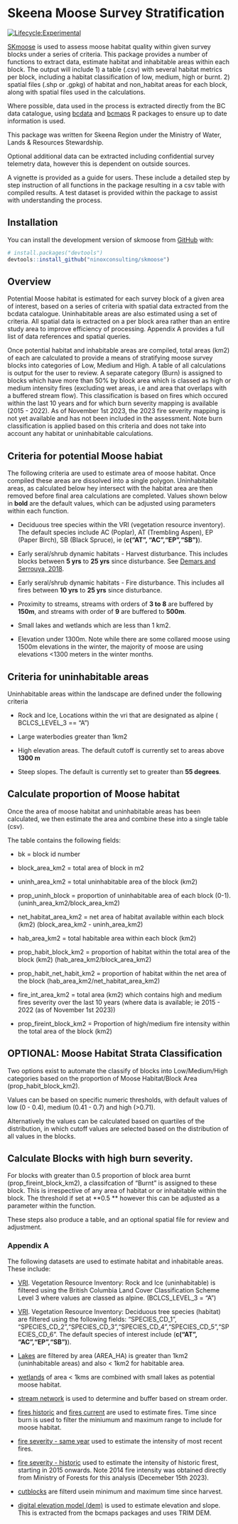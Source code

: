 
<!-- README.md is generated from README.Rmd. Please edit that file -->

# Skeena Moose Survey Stratification

<!-- badges: start -->

[![Lifecycle:Experimental](https://img.shields.io/badge/Lifecycle-Experimental-339999)](Redirect-URL)
<!-- badges: end -->

[SKmoose](https://gcperk.github.io/skmoose/index.html) is used to assess
moose habitat quality within given survey blocks under a series of
criteria. This package provides a number of functions to extract data,
estimate habitat and inhabitable areas within each block. The output
will include 1) a table (.csv) with several habitat metrics per block,
including a habitat classification of low, medium, high or burnt. 2)
spatial files (.shp or .gpkg) of habitat and non_habitat areas for each
block, along with spatial files used in the calculations.

Where possible, data used in the process is extracted directly from the
BC data catalogue, using [bcdata](https://github.com/bcgov/bcdata) and
[bcmaps](https://github.com/bcgov/bcmaps) R packages to ensure up to
date information is used.

This package was written for Skeena Region under the Ministry of Water,
Lands & Resources Stewardship.

Optional additional data can be extracted including confidential survey
telemetry data, however this is dependent on outside sources.

A vignette is provided as a guide for users. These include a detailed
step by step instruction of all functions in the package resulting in a
csv table with compiled results. A test dataset is provided within the
package to assist with understanding the process.

## Installation

You can install the development version of skmoose from
[GitHub](https://github.com/) with:

``` r
# install.packages("devtools")
devtools::install_github("ninoxconsulting/skmoose")
```

## Overview

Potential Moose habitat is estimated for each survey block of a given
area of interest, based on a series of criteria with spatial data
extracted from the bcdata catalogue. Uninhabitable areas are also
estimated using a set of criteria. All spatial data is extracted on a
per block area rather than an entire study area to improve efficiency of
processing. Appendix A provides a full list of data references and
spatial queries.

Once potential habitat and inhabitable areas are compiled, total areas
(km2) of each are calculated to provide a means of stratifying moose
survey blocks into categories of Low, Medium and High. A table of all
calculations is output for the user to review. A separate category
(Burn) is assigned to blocks which have more than 50% by block area
which is classed as high or medium intensity fires (excluding wet areas,
i.e and area that overlaps with a buffered stream flow). This
classification is based on fires which occured within the last 10 years
and for which burn severity mapping is available (2015 - 2022). As of
November 1st 2023, the 2023 fire severity mapping is not yet available
and has not been included in the assessment. Note burn classification is
applied based on this criteria and does not take into account any
habitat or uninhabitable calculations.

## Criteria for potential Moose habiat

The following criteria are used to estimate area of moose habitat. Once
compiled these areas are dissolved into a single polygon. Uninhabitable
areas, as calculated below hey intersect with the habitat area are then
removed before final area calculations are completed. Values shown below
in **bold** are the default values, which can be adjusted using
parameters within each function.

- Deciduous tree species within the VRI (vegetation resource inventory).
  The default species include AC (Poplar), AT (Trembling Aspen), EP
  (Paper Birch), SB (Black Spruce), ie (**c(“AT”, “AC”,“EP”,“SB”)**).

- Early seral/shrub dynamic habitats - Harvest disturbance. This
  includes blocks between **5 yrs** to **25 yrs** since disturbance. See
  [Demars and Serrouya,
  2018](https://cdnsciencepub.com/doi/abs/10.1139/cjz-2018-0319).

- Early seral/shrub dynamic habitats - Fire disturbance. This includes
  all fires between **10 yrs** to **25 yrs** since disturbance.

- Proximity to streams, streams with orders of **3 to 8** are buffered
  by **150m**, and streams with order of **9** are buffered to **500m**.

- Small lakes and wetlands which are less than 1 km2.

- Elevation under 1300m. Note while there are some collared moose using
  1500m elevations in the winter, the majority of moose are using
  elevations \<1300 meters in the winter months.

## Criteria for uninhabitable areas

Uninhabitable areas within the landscape are defined under the following
criteria

- Rock and Ice, Locations within the vri that are designated as alpine (
  BCLCS_LEVEL_3 == “A”)

- Large waterbodies greater than 1km2

- High elevation areas. The default cutoff is currently set to areas
  above **1300 m**

- Steep slopes. The default is currently set to greater than **55
  degrees**.

## Calculate proportion of Moose habitat

Once the area of moose habitat and uninhabitable areas has been
calculated, we then estimate the area and combine these into a single
table (csv).

The table contains the following fields:

- bk = block id number

- block_area_km2 = total area of block in m2

- uninh_area_km2 = total uninhabitable area of the block (km2)

- prop_uninh_block = proportion of uninhabitable area of each block
  (0-1). (uninh_area_km2/block_area_km2)

- net_habitat_area_km2 = net area of habitat available within each block
  (km2) (block_area_km2 - uninh_area_km2)

- hab_area_km2 = total habitable area within each block (km2)

- prop_habit_block_km2 = proportion of habitat within the total area of
  the block (km2) (hab_area_km2/block_area_km2)

- prop_habit_net_habit_km2 = proportion of habitat within the net area
  of the block (hab_area_km2/net_habitat_area_km2)

- fire_int_area_km2 = total area (km2) which contains high and medium
  fires severity over the last 10 years (where data is available; ie
  2015 - 2022 (as of November 1st 2023))

- prop_fireint_block_km2 = Proportion of high/medium fire intensity
  within the total area of the block (km2)

## OPTIONAL: Moose Habitat Strata Classification

Two options exist to automate the classify of blocks into
Low/Medium/High categories based on the proportion of Moose
Habitat/Block Area (prop_habit_block_km2).

Values can be based on specific numeric thresholds, with default values
of low (0 - 0.4), medium (0.41 - 0.7) and high (\>0.71).

Alternatively the values can be calculated based on quartiles of the
distribution, in which cutoff values are selected based on the
distribution of all values in the blocks.

## Calculate Blocks with high burn severity.

For blocks with greater than 0.5 proportion of block area burnt
(prop_fireint_block_km2), a classifcation of “Burnt” is assigned to
these block. This is irrespective of any area of habitat or or
inhabitable within the block. The threshold if set at **0.5 ** however
this can be adjusted as a parameter within the function.

These steps also produce a table, and an optional spatial file for
review and adjustment.

### Appendix A

The following datasets are used to estimate habitat and inhabitable
areas. These include:

- [VRI](https://catalogue.data.gov.bc.ca/dataset/vri-2022-forest-vegetation-composite-polygon).
  Vegetation Resource Inventory: Rock and Ice (uninhabitable) is
  filtered using the British Columbia Land Cover Classification Scheme
  Level 3 where values are classed as alpine. (BCLCS_LEVEL_3 = “A”)

- [VRI](https://catalogue.data.gov.bc.ca/dataset/vri-2022-forest-vegetation-composite-polygon).
  Vegetation Resource Inventory: Deciduous tree species (habitat) are
  filtered using the following fields: “SPECIES_CD_1”,
  “SPECIES_CD_2”,“SPECIES_CD_3”,“SPECIES_CD_4”,“SPECIES_CD_5”,“SPECIES_CD_6”.
  The default species of interest include (**c(“AT”, “AC”,“EP”,“SB”)**).

- [Lakes](https://catalogue.data.gov.bc.ca/dataset/freshwater-atlas-lakes)
  are filtered by area (AREA_HA) is greater than 1km2 (uninhabitable
  areas) and also \< 1km2 for habitable area.

- [wetlands](https://catalogue.data.gov.bc.ca/dataset/freshwater-atlas-wetlands)
  of area \< 1kms are combined with small lakes as potential moose
  habitat.

- [stream
  network](https://catalogue.data.gov.bc.ca/dataset/92344413-8035-4c08-b996-65a9b3f62fca)
  is used to determine and buffer based on stream order.

- [fires
  historic](https://catalogue.data.gov.bc.ca/dataset/22c7cb44-1463-48f7-8e47-88857f207702)
  and [fires
  current](https://catalogue.data.gov.bc.ca/dataset/cdfc2d7b-c046-4bf0-90ac-4897232619e1)
  are used to estimate fires. Time since burn is used to filter the
  miniumum and maximum range to include for moose habitat.

- [fire severity - same
  year](https://catalogue.data.gov.bc.ca/dataset/fire-burn-severity-same-year)
  used to estimate the intensity of most recent fires.

- [fire severity -
  historic](https://catalogue.data.gov.bc.ca/dataset/fire-burn-severity-historical)
  used to estimate the intensity of historic firest, starting in 2015
  onwards. Note 2014 fire intensity was obtained directly from Ministry
  of Forests for this analysis (Decemeber 15th 2023).

- [cutblocks](https://catalogue.data.gov.bc.ca/dataset/b1b647a6-f271-42e0-9cd0-89ec24bce9f7)
  are filterd usein minimum and maximum time since harvest.

- [digital elevation model
  (dem)](https://rdrr.io/github/bcgov/bcmaps/man/cded.html) is used to
  estimate elevation and slope. This is extracted from the bcmaps
  packages and uses TRIM DEM.
